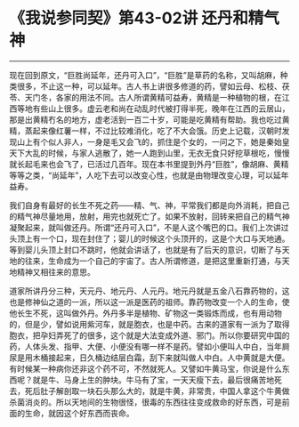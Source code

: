 # 《我说参同契》第43-02讲 还丹和精气神

------

现在回到原文，“巨胜尚延年，还丹可入口”，“巨胜”是草药的名称，又叫胡麻，种类很多，不止这一种，可以延年。古人书上讲很多修道的药，譬如云母、松枝、茯苓、天门冬，各家的用法不同。古人所谓黄精可益寿，黄精是一种植物的根，在江西等地有些山上很多。虚云老和尚在动乱时代被打得半死，晚年在江西的云居山，那是出黄精冇名的地方，虚老活到一百二十岁，可能是吃黄精有帮助。我也吃过黄精，蒸起来像红薯一样，不过比较难消化，吃了不大会饿。历史上记载，汉朝时发现山上有个似人非人，一身是毛又会飞的，抓住是个女的，一问之下，她是秦始皇天下大乱的时候，与家人逃散了，她一人跑到山里，无衣无食只好挖草根吃，慢慢就长起毛来也会飞了，已活过几百年。现在本书里提到外丹“巨胜”，像胡麻、黄精等等之类，“尚延年”，人吃下去可以改变心性，也就是由物理改变心理，可以延年益寿。

我们自身有最好的长生不死之药——精、气、神，平常我们都是向外消耗，把自己的精气神尽量地用，放射，用完也就死亡了。如果不放射，回转来把自己的精气神凝聚起来，就叫做还丹。所谓“还丹可入口”，不是人这个嘴巴的口。我们上次讲过头顶上有一个口，现在封住了；婴儿的时候这个头顶开的，这是个大口与天地通。等到婴儿头顶上封口不跳时，他就会讲话了，也就是有了后天的意识，切断了与天地的往来，生命成为一个自己的宇宙了。古人所谓修道，是把这里重新打通，与天地精神又相往来的意思。

道家所讲丹分三种，天元丹、地元丹、人元丹。地元丹就是五金八石靠药物的，这也是修神仙之道的一派，所以这一派是医药的祖师。靠药物改变一个人的生命，使他长生不死，这叫做外丹。外丹多半是植物、矿物这一类锻炼而成，也有用动物的，但是少，譬如说用紫河车，就是胞衣，也是中药。古来的道家有一派为了取得胞衣，把孕妇弄死了的很多，这个就是大法变成外道、邪门。所以你要研究中国的药，人体头发、指甲、大便、小便没有哪一样不是药。譬如小便叫人中白，当年屙尿是用木桶接起来，日久桶边结层白霜，刮下来就叫做人中白。人中黄就是大便。有时候某一种病你还非这个药不可，不然就死人。又譬如牛黄马宝，你说是什么东西呢？就是牛、马身上生的肿块。牛马有了宝，一天天瘦下去，最后很痛苦地死去，死后肚子解剖取一块石头那么大的，就是牛黄，非常贵，中国人拿这个牛黄做杀菌消炎的。所以天地间的生物很怪，很毒的东西往往变成救命的好东西，可是前面的生命，就因这个好东西而丧命。